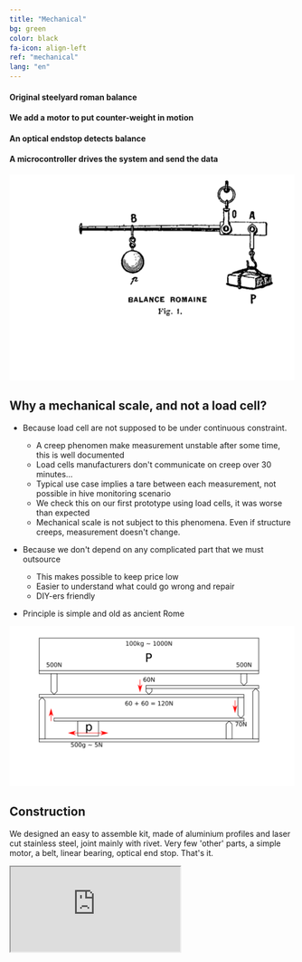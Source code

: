 ```yaml
---
title: "Mechanical"
bg: green
color: black
fa-icon: align-left
ref: "mechanical"
lang: "en"
---
```

#### Original steelyard roman balance
#### We add a motor to put counter-weight in motion
#### An optical endstop detects balance
#### A microcontroller drives the system and send the data
![principe 01](img/principe01.png)
## Why a mechanical scale, and not a load cell?

- Because load cell are not supposed to be under continuous constraint.
  * A creep phenomen make measurement unstable after some time, this is well documented
  * Load cells manufacturers don't communicate on creep over 30 minutes...
  * Typical use case implies a tare between each measurement, not possible in hive monitoring scenario
  * We check this on our first prototype using load cells, it was worse than expected
  * Mechanical scale is not subject to this phenomena. Even if structure creeps, measurement doesn't change.

- Because we don't depend on any complicated part that we must outsource
  * This makes possible to keep price low
  * Easier to understand what could go wrong and repair
  * DIY-ers friendly

- Principle is simple and old as ancient Rome

![principle](img/principle.png)

## Construction

We designed an easy to assemble kit, made of aluminium profiles and laser cut stainless steel, joint mainly with rivet.
Very few 'other' parts, a simple motor, a belt, linear bearing, optical end stop. That's it.
<div class="icontain">
  <iframe src="https://www.youtube.com/embed/kFrGVwb06q8" allowfullscreen></iframe>
</div>
